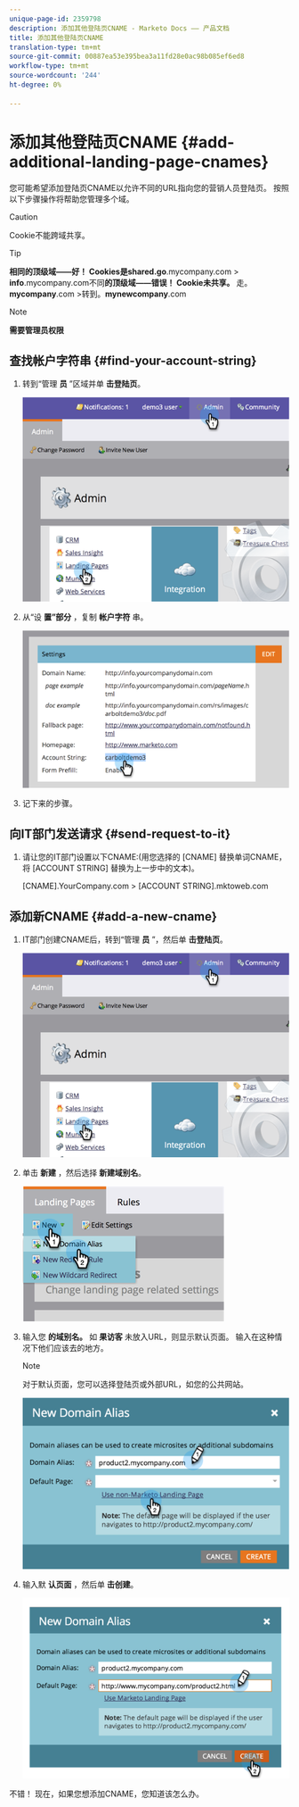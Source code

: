 ```yaml
---
unique-page-id: 2359798
description: 添加其他登陆页CNAME - Marketo Docs —— 产品文档
title: 添加其他登陆页CNAME
translation-type: tm+mt
source-git-commit: 00887ea53e395bea3a11fd28e0ac98b085ef6ed8
workflow-type: tm+mt
source-wordcount: '244'
ht-degree: 0%

---
```



# 添加其他登陆页CNAME {#add-additional-landing-page-cnames}

您可能希望添加登陆页CNAME以允许不同的URL指向您的营销人员登陆页。 按照以下步骤操作将帮助您管理多个域。

>[!CAUTION]
>
>Cookie不能跨域共享。

>[!TIP]
>
>**相同的顶级域——好！ Cookies是shared.go**.mycompany.com > **info**.mycompany.com不同&#x200B;**的顶级域——错误！ Cookie未共享。**
>走。**mycompany**.com >转到。**mynewcompany**.com

>[!NOTE]
>
>**需要管理员权限**

## 查找帐户字符串 {#find-your-account-string}

1. 转到“管理 **员** ”区域并单 **击登陆页**。

   ![](assets/image2014-9-16-15-3a19-3a54.png)

1. 从“设 **置”部分** ，复制 **帐户字符** 串。

   ![](assets/image2014-9-16-15-3a20-3a2.png)

1. 记下来的步骤。

## 向IT部门发送请求 {#send-request-to-it}

1. 请让您的IT部门设置以下CNAME:(用您选择的 [CNAME] 替换单词CNAME，将 [ACCOUNT STRING] 替换为上一步中的文本)。

   [CNAME].YourCompany.com > [ACCOUNT STRING].mktoweb.com

## 添加新CNAME {#add-a-new-cname}

1. IT部门创建CNAME后，转到“管理 **员** ”，然后单 **击登陆页**。

   ![](assets/image2014-9-16-15-3a20-3a20.png)

1. 单击 **新建** ，然后选择 **新建域别名**。

   ![](assets/image2014-9-16-15-3a20-3a28.png)

1. 输入您 **的域别名。** 如 **果访客** 未放入URL，则显示默认页面。 输入在这种情况下他们应该去的地方。

   >[!NOTE]
   >
   >对于默认页面，您可以选择登陆页或外部URL，如您的公共网站。

   ![](assets/image2014-9-16-15-3a20-3a36.png)

1. 输入默 **认页面** ，然后单 **击创建**。

   ![](assets/image2014-9-16-15-3a20-3a43.png)

不错！ 现在，如果您想添加CNAME，您知道该怎么办。
